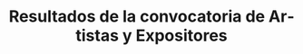 ---
layout: document_index
name: sales_reg
title: Resultados de la convocatoria de Artistas y Expositores
label: Selección de Expositores
description: >-
  Consulta aquí los resultados preliminares de las convocatorias para Dealers Den, Artist Alley y Night Market.
lang: es
featured: false
category: cat_vendors
category_weight: 5
list_id: vendors
list_weight: 5
permalink: /es/artistas-y-vendedores/seleccion/
banner_src: /assets/banners/vendors_web_banner.png
banner_alt: Espacios de venta en Confuror 2023
---
